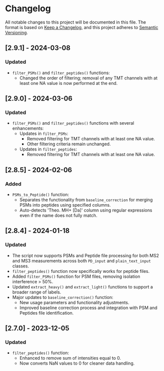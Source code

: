 # Changelog

All notable changes to this project will be documented in this file. The format is based on [Keep a Changelog](https://keepachangelog.com/en/1.0.0/), and this project adheres to [Semantic Versioning](https://semver.org/spec/v2.0.0.html).

## [2.9.1] - 2024-03-08
### Updated
- `filter_PSMs()` and `filter_peptides()` functions:
  - Changed the order of filtering; removal of any TMT channels with at least one NA value is now performed at the end.

## [2.9.0] - 2024-03-06
### Updated
- `filter_PSMs()` and `filter_peptides()` functions with several enhancements:
  - Updates in `filter_PSMs`:
    - Removed filtering for TMT channels with at least one NA value.
    - Other filtering criteria remain unchanged.
  - Updates in `filter_peptides`:
    - Removed filtering for TMT channels with at least one NA value.

## [2.8.5] - 2024-02-06
### Added
- `PSMs_to_Peptide()` function:
  - Separates the functionality from `baseline_correction` for merging PSMs into peptides using specified columns.
  - Auto-detects 'Theo. MH+ [Da]' column using regular expressions even if the name does not fully match.

## [2.8.4] - 2024-01-18
### Updated
- The script now supports PSMs and Peptide file processing for both MS2 and MS3 measurements across both `PD_input` and `plain_text_input` classes.
- `filter_peptides()` function now specifically works for peptide files.
- Added `filter_PSMs()` function for PSM files, removing isolation interference > 50%.
- Updated `extract_heavy()` and `extract_light()` functions to support a broader range of labels.
- Major updates to `baseline_correction()` function:
  - New usage parameters and functionality adjustments.
  - Improved baseline correction process and integration with PSM and Peptides file identification.

## [2.7.0] - 2023-12-05
### Updated
- `filter_peptides()` function:
  - Enhanced to remove sum of intensities equal to 0.
  - Now converts NaN values to 0 for cleaner data handling.